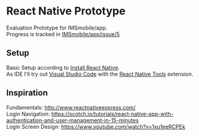 # React Native Prototype

Evaluation Prototype for IMSmobile/app.  
Progress is tracked in [IMSmobile/app/issue/5](https://github.com/IMSmobile/app/issues/5)

## Setup
Basic Setup according to [Install React Native](https://facebook.github.io/react-native/releases/next/docs/getting-started.html).  
As IDE I'll try out [Visual Studio Code](https://code.visualstudio.com/) with the [React Native Tools](https://marketplace.visualstudio.com/items?itemName=vsmobile.vscode-react-native) extension.

## Inspiration
Fundamentals: http://www.reactnativeexpress.com/  
Login Navigation:  https://scotch.io/tutorials/react-native-app-with-authentication-and-user-management-in-15-minutes  
Login Screen Design: https://www.youtube.com/watch?v=1xu1eeRCPEk  